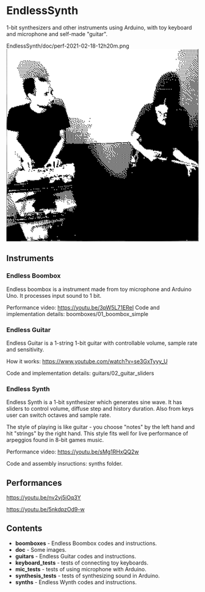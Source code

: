 # EndlessSynth
1-bit synthesizers and other instruments using Arduino,
with toy keyboard and microphone and self-made "guitar".

 EndlessSynth/doc/perf-2021-02-18-12h20m.png 
 ![Perf image](https://raw.githubusercontent.com/EndlessBits/EndlessSynth/main/doc/perf-2021-02-18-12h20m.png)
  
## Instruments

### Endless Boombox 

Endless boombox is a instrument made from toy microphone and Arduino Uno. 
It processes input sound to 1 bit.

Performance video: https://youtu.be/3pW5L71EReI
Code and implementation details: boomboxes/01_boombox_simple


### Endless Guitar

Endless Guitar is a 1-string 1-bit guitar with controllable volume, sample rate and sensitivity.

How it works: https://www.youtube.com/watch?v=se3GxTyyy_U

Code and implementation details: guitars/02_guitar_sliders

### Endless Synth

Endless Synth is a 1-bit synthesizer which generates sine wave.
It has sliders to control volume, diffuse step and history duration.
Also from keys user can switch octaves and sample rate.

The style of playing is like guitar - you choose "notes" by the left hand and hit "strings" by the right hand.
This style fits well for live performance of arpeggios found in 8-bit games music.

Performance video: https://youtu.be/sMg1RHxQQ2w

Code and assembly insructions: synths folder.


## Performances

 https://youtu.be/nv2vj5iOq3Y 
 
 https://youtu.be/5nkdpzOd9-w 

 

## Contents

* **boomboxes** - Endless Boombox codes and instructions.
* **doc** - Some images.
* **guitars** - Endless Guitar codes and instructions.
* **keyboard_tests** - tests of connecting toy keyboards.
* **mic_tests** - tests of using microphone with Arduino.
* **synthesis_tests** - tests of synthesizing sound in Arduino.
* **synths** - Endless Wynth codes and instructions.

